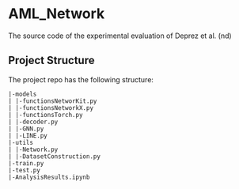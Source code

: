 # AML_Network
The source code of the experimental evaluation of Deprez et al. (nd)

## Project Structure

The project repo has the following structure:
```
|-models
| |-functionsNetworKit.py
| |-functionsNetworkX.py
| |-functionsTorch.py
| |-decoder.py
| |-GNN.py
| |-LINE.py
|-utils
| |-Network.py
| |-DatasetConstruction.py
|-train.py
|-test.py
|-AnalysisResults.ipynb
```
